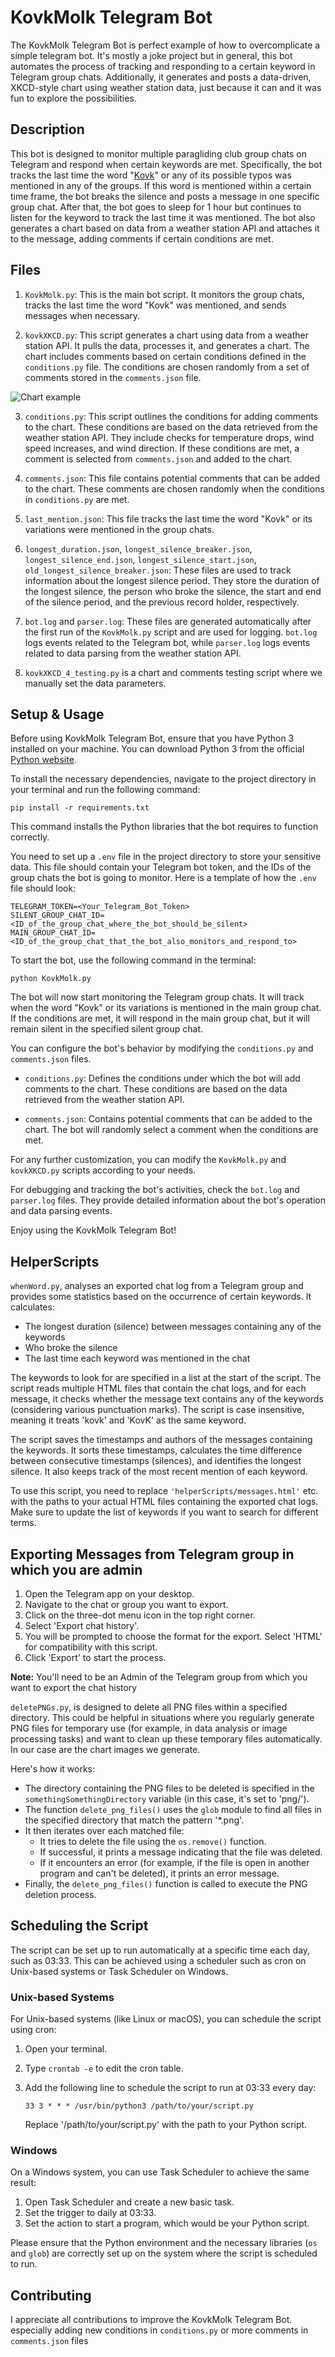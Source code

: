 # KovkMolk Telegram Bot

The KovkMolk Telegram Bot is perfect example of how to overcomplicate a simple telegram bot. It's mostly a joke project but in general, this bot automates the process of tracking and responding to a certain keyword in Telegram group chats. Additionally, it generates and posts a data-driven, XKCD-style chart using weather station data, just because it can and it was fun to explore the possibilities.

## Description

This bot is designed to monitor multiple paragliding club group chats on Telegram and respond when certain keywords are met. Specifically, the bot tracks the last time the word "[Kovk](https://www.kovk-drustvo.si/en/)" or any of its possible typos was mentioned in any of the groups. If this word is mentioned within a certain time frame, the bot breaks the silence and posts a message in one specific group chat. After that, the bot goes to sleep for 1 hour but continues to listen for the keyword to track the last time it was mentioned. The bot also generates a chart based on data from a weather station API and attaches it to the message, adding comments if certain conditions are met.

## Files

1. `KovkMolk.py`: This is the main bot script. It monitors the group chats, tracks the last time the word "Kovk" was mentioned, and sends messages when necessary.

2. `kovkXKCD.py`: This script generates a chart using data from a weather station API. It pulls the data, processes it, and generates a chart. The chart includes comments based on certain conditions defined in the `conditions.py` file. The conditions are chosen randomly from a set of comments stored in the `comments.json` file.

![Chart example](https://cdn.nostr.build/i/fe84b7c5289a58b11578cf14d1400e0ad5434e43c8eda1c183de752e6ff9d6fd.png)

3. `conditions.py`: This script outlines the conditions for adding comments to the chart. These conditions are based on the data retrieved from the weather station API. They include checks for temperature drops, wind speed increases, and wind direction. If these conditions are met, a comment is selected from `comments.json` and added to the chart.

4. `comments.json`: This file contains potential comments that can be added to the chart. These comments are chosen randomly when the conditions in `conditions.py` are met.

5. `last_mention.json`: This file tracks the last time the word "Kovk" or its variations were mentioned in the group chats.

6. `longest_duration.json`, `longest_silence_breaker.json`, `longest_silence_end.json`, `longest_silence_start.json`, `old_longest_silence_breaker.json`: These files are used to track information about the longest silence period. They store the duration of the longest silence, the person who broke the silence, the start and end of the silence period, and the previous record holder, respectively.

7. `bot.log` and `parser.log`: These files are generated automatically after the first run of the `KovkMolk.py` script and are used for logging. `bot.log` logs events related to the Telegram bot, while `parser.log` logs events related to data parsing from the weather station API.

8. `kovkXKCD_4_testing.py` is a chart and comments testing script where we manually set the data parameters.




## Setup & Usage

Before using KovkMolk Telegram Bot, ensure that you have Python 3 installed on your machine. You can download Python 3 from the official [Python website](https://www.python.org/downloads/).

To install the necessary dependencies, navigate to the project directory in your terminal and run the following command:

```
pip install -r requirements.txt
```

This command installs the Python libraries that the bot requires to function correctly.

You need to set up a `.env` file in the project directory to store your sensitive data. This file should contain your Telegram bot token, and the IDs of the group chats the bot is going to monitor. Here is a template of how the `.env` file should look:

```
TELEGRAM_TOKEN=<Your_Telegram_Bot_Token>
SILENT_GROUP_CHAT_ID=<ID_of_the_group_chat_where_the_bot_should_be_silent>
MAIN_GROUP_CHAT_ID=<ID_of_the_group_chat_that_the_bot_also_monitors_and_respond_to>

```

To start the bot, use the following command in the terminal:

```
python KovkMolk.py
```

The bot will now start monitoring the Telegram group chats. It will track when the word "Kovk" or its variations is mentioned in the main group chat. If the conditions are met, it will respond in the main group chat, but it will remain silent in the specified silent group chat.

You can configure the bot's behavior by modifying the `conditions.py` and `comments.json` files.

- `conditions.py`: Defines the conditions under which the bot will add comments to the chart. These conditions are based on the data retrieved from the weather station API. 

- `comments.json`: Contains potential comments that can be added to the chart. The bot will randomly select a comment when the conditions are met.

For any further customization, you can modify the `KovkMolk.py` and `kovkXKCD.py` scripts according to your needs.

For debugging and tracking the bot's activities, check the `bot.log` and `parser.log` files. They provide detailed information about the bot's operation and data parsing events. 

Enjoy using the KovkMolk Telegram Bot!


## HelperScripts

`whenWord.py`, analyses an exported chat log from a Telegram group and provides some statistics based on the occurrence of certain keywords. It calculates:

- The longest duration (silence) between messages containing any of the keywords
- Who broke the silence
- The last time each keyword was mentioned in the chat

The keywords to look for are specified in a list at the start of the script. The script reads multiple HTML files that contain the chat logs, and for each message, it checks whether the message text contains any of the keywords (considering various punctuation marks). The script is case insensitive, meaning it treats 'kovk' and 'KovK' as the same keyword.

The script saves the timestamps and authors of the messages containing the keywords. It sorts these timestamps, calculates the time difference between consecutive timestamps (silences), and identifies the longest silence. It also keeps track of the most recent mention of each keyword.

To use this script, you need to replace `'helperScripts/messages.html'` etc. with the paths to your actual HTML files containing the exported chat logs. Make sure to update the list of keywords if you want to search for different terms.

## Exporting Messages from Telegram group in which you are admin


1. Open the Telegram app on your desktop.
2. Navigate to the chat or group you want to export.
3. Click on the three-dot menu icon in the top right corner.
4. Select 'Export chat history'.
5. You will be prompted to choose the format for the export. Select 'HTML' for compatibility with this script.
6. Click 'Export' to start the process.

**Note:** You'll need to be an Admin of the Telegram group from which you want to export the chat history


`deletePNGs.py`, is designed to delete all PNG files within a specified directory. This could be helpful in situations where you regularly generate PNG files for temporary use (for example, in data analysis or image processing tasks) and want to clean up these temporary files automatically. In our case are the chart images we generate.

Here's how it works:

- The directory containing the PNG files to be deleted is specified in the `somethingSomethingDirectory` variable (in this case, it's set to 'png/').
- The function `delete_png_files()` uses the `glob` module to find all files in the specified directory that match the pattern '*.png'.
- It then iterates over each matched file:
  - It tries to delete the file using the `os.remove()` function.
  - If successful, it prints a message indicating that the file was deleted.
  - If it encounters an error (for example, if the file is open in another program and can't be deleted), it prints an error message.
- Finally, the `delete_png_files()` function is called to execute the PNG deletion process.

## Scheduling the Script

The script can be set up to run automatically at a specific time each day, such as 03:33. This can be achieved using a scheduler such as cron on Unix-based systems or Task Scheduler on Windows.

### Unix-based Systems

For Unix-based systems (like Linux or macOS), you can schedule the script using cron:

1. Open your terminal.
2. Type `crontab -e` to edit the cron table.
3. Add the following line to schedule the script to run at 03:33 every day:

   `33 3 * * * /usr/bin/python3 /path/to/your/script.py`

   Replace '/path/to/your/script.py' with the path to your Python script.

### Windows

On a Windows system, you can use Task Scheduler to achieve the same result:

1. Open Task Scheduler and create a new basic task.
2. Set the trigger to daily at 03:33.
3. Set the action to start a program, which would be your Python script.

Please ensure that the Python environment and the necessary libraries (`os` and `glob`) are correctly set up on the system where the script is scheduled to run.


## Contributing

I appreciate all contributions to improve the KovkMolk Telegram Bot. especially adding new conditions in `conditions.py` or more comments in `comments.json` files 